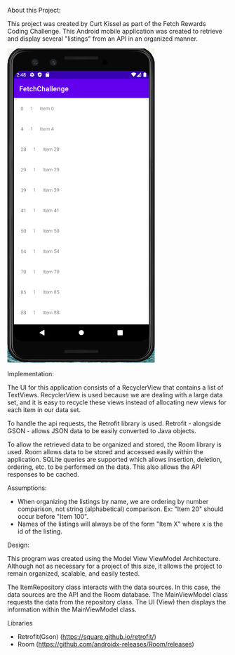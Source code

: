 About this Project:

This project was created by Curt Kissel as part of the Fetch Rewards Coding Challenge. This Android mobile application was created to retrieve and display several "listings" from an API in an organized manner.

![App Screenshot](App.png "App Screenshot")


Implementation:

The UI for this application consists of a RecyclerView that contains a list of TextViews. RecyclerView is used because we are dealing with a large data set, and it is easy to recycle these views instead of allocating new views for each item in our data set.

To handle the api requests, the Retrofit library is used. Retrofit - alongside GSON - allows JSON data to be easily converted to Java objects.

To allow the retrieved data to be organized and stored, the Room library is used. Room allows data to be stored and accessed easily within the application. SQLite queries are supported which allows insertion, deletion, ordering, etc. to be performed on the data. This also allows the API responses to be cached.

Assumptions:

- When organizing the listings by name, we are ordering by number comparison, not string (alphabetical) comparison. Ex: "Item 20" should occur before "Item 100".
- Names of the listings will always be of the form "Item X" where x is the id of the listing.

Design:

This program was created using the Model View ViewModel Architecture. Although not as necessary for a project of this size, it allows the project to remain organized, scalable, and easily tested.

The ItemRepository class interacts with the data sources. In this case, the data sources are the API and the Room database. The MainViewModel class requests the data from the repository class. The UI (View) then displays the information within the MainViewModel class.

Libraries

- Retrofit(Gson) (https://square.github.io/retrofit/)
- Room (https://github.com/androidx-releases/Room/releases)